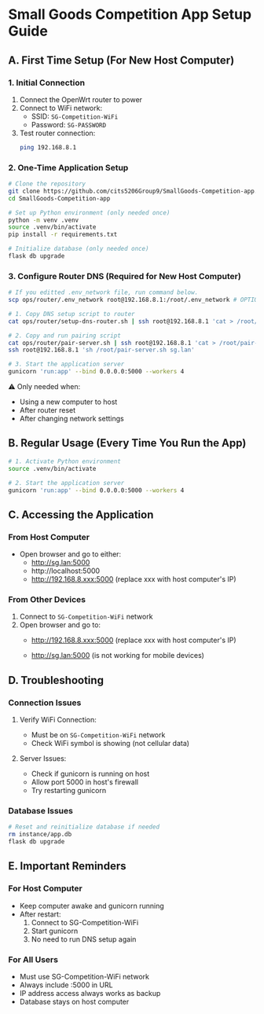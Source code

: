 # Small Goods Competition App Setup Guide

## A. First Time Setup (For New Host Computer)
### 1. Initial Connection
1. Connect the OpenWrt router to power
2. Connect to WiFi network:
   - SSID: `SG-Competition-WiFi`
   - Password: `SG-PASSWORD`
3. Test router connection:
   ```bash
   ping 192.168.8.1
   ```

### 2. One-Time Application Setup
```bash
# Clone the repository
git clone https://github.com/cits5206Group9/SmallGoods-Competition-app.git
cd SmallGoods-Competition-app

# Set up Python environment (only needed once)
python -m venv .venv
source .venv/bin/activate
pip install -r requirements.txt

# Initialize database (only needed once)
flask db upgrade
```

### 3. Configure Router DNS (Required for New Host Computer)
```bash
# If you editted .env_network file, run command below.
scp ops/router/.env_network root@192.168.8.1:/root/.env_network # OPTIONAL

# 1. Copy DNS setup script to router
cat ops/router/setup-dns-router.sh | ssh root@192.168.8.1 'cat > /root/setup-dns-router.sh && chmod +x /root/setup-dns-router.sh && sh /root/setup-dns-router.sh'

# 2. Copy and run pairing script
cat ops/router/pair-server.sh | ssh root@192.168.8.1 'cat > /root/pair-server.sh && chmod +x /root/pair-server.sh'
ssh root@192.168.8.1 'sh /root/pair-server.sh sg.lan'

# 3. Start the application server
gunicorn 'run:app' --bind 0.0.0.0:5000 --workers 4
```
⚠️ Only needed when:
- Using a new computer to host
- After router reset
- After changing network settings

## B. Regular Usage (Every Time You Run the App)
```bash
# 1. Activate Python environment
source .venv/bin/activate

# 2. Start the application server
gunicorn 'run:app' --bind 0.0.0.0:5000 --workers 4
```

## C. Accessing the Application
### From Host Computer
- Open browser and go to either:
  * http://sg.lan:5000
  * http://localhost:5000
  * http://192.168.8.xxx:5000 (replace xxx with host computer's IP)

### From Other Devices
1. Connect to `SG-Competition-WiFi` network
2. Open browser and go to:
   * http://192.168.8.xxx:5000 (replace xxx with host computer's IP)

   * http://sg.lan:5000 (is not working for mobile devices)

## D. Troubleshooting
### Connection Issues
1. Verify WiFi Connection:
   - Must be on `SG-Competition-WiFi` network
   - Check WiFi symbol is showing (not cellular data)

2. Server Issues:
   - Check if gunicorn is running on host
   - Allow port 5000 in host's firewall
   - Try restarting gunicorn

### Database Issues
```bash
# Reset and reinitialize database if needed
rm instance/app.db
flask db upgrade
```

## E. Important Reminders
### For Host Computer
- Keep computer awake and gunicorn running
- After restart:
  1. Connect to SG-Competition-WiFi
  2. Start gunicorn
  3. No need to run DNS setup again

### For All Users
- Must use SG-Competition-WiFi network
- Always include :5000 in URL
- IP address access always works as backup
- Database stays on host computer